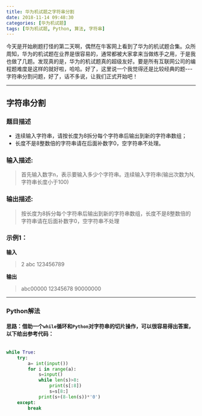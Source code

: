 ```yaml
---
title: 华为机试题之字符串分割
date: 2018-11-14 09:48:30
categories: [华为机试题]
tags: [华为机试题, Python, 算法, 字符串]
---
```


今天是开始刷题打怪的第二天啊，偶然在牛客网上看到了华为的机试题合集。众所周知，华为的机试题在业界是很容易的，通常都被大家拿来当做练手之用，于是我也做了几题。发现真的是，华为的机试题真的超级友好。要是所有互联网公司的编程题难度是这样的就好啦，哈哈。好了，这里说一个我觉得还是比较经典的题---字符串分割问题，好了，话不多说，让我们正式开始吧！
<!--more-->

---

## 字符串分割

### 题目描述

* 连续输入字符串，请按长度为8拆分每个字符串后输出到新的字符串数组；
* 长度不是8整数倍的字符串请在后面补数字0，空字符串不处理。 

### 输入描述:

> 首先输入数字n，表示要输入多少个字符串。连续输入字符串(输出次数为N,字符串长度小于100)

### 输出描述:

> 按长度为8拆分每个字符串后输出到新的字符串数组，长度不是8整数倍的字符串请在后面补数字0，空字符串不处理

### 示例1：

**输入**

> 2
abc
123456789

**输出**

> abc00000
12345678
90000000

---

### Python解法

#### 思路：借助一个`while`循环和`Python`对字符串的切片操作，可以很容易得出答案，以下给出参考代码：

```Python

while True:
    try:
        a= int(input())
        for i in range(a):
            s=input()
            while len(s)>8:
                print(s[:8])
                s=s[8:]
            print(s+(8-len(s))*'0')
    except:
        break

```

